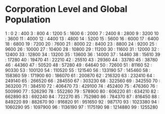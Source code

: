 # Corporation Level and Global Population

1 : 0
2 : 400
3 : 800
4 : 1200
5 : 1600
6 : 2000
7 : 2400
8 : 2800
9 : 3200
10 : 3600
11 : 4000
12 : 4400
13 : 4800
14 : 5200
15 : 5600
16 : 6000
17 : 6400
18 : 6800
19 : 7200
20 : 7600
21 : 8000
22 : 8400
23 : 8800
24 : 9200
25 : 9600
26 : 10000
27 : 10400
28 : 10800
29 : 11200
30 : 11600
31 : 12000
32 : 12400
33 : 12800
34 : 13200
35 : 13600
36 : 14000
37 : 14460
38 : 15610
39 : 17280
40 : 19470
41 : 22210
42 : 25510
43 : 29360
44 : 33780
45 : 38780
46 : 44360
47 : 50520
48 : 57280
49 : 64640
50 : 72600
51 : 81160
52 : 90330
53 : 100120
54 : 110520
55 : 121540
56 : 133190
57 : 145460
58 : 158360
59 : 171900
60 : 186070
61 : 200870
62 : 216320
63 : 232410
64 : 249140
65 : 266520
66 : 284550
67 : 303230
68 : 322560
69 : 342550
70 : 363200
71 : 384510
72 : 406470
73 : 429100
74 : 452400
75 : 476360
76 : 500990
77 : 526290
78 : 552260
79 : 578900
80 : 606220
81 : 634210
82 : 662890
83 : 692240
84 : 722270
85 : 752980
86 : 784370
87 : 816450
88 : 849220
89 : 882670
90 : 916820
91 : 951650
92 : 987170
93 : 1023380
94 : 1060290
95 : 1097900
96 : 1136190
97 : 1175190
98 : 1214880
99 : 1255280
